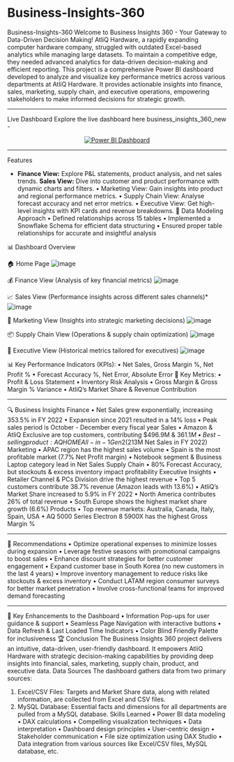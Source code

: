 # Business-Insights-360
Business-Insights-360
Welcome to Business Insights 360 - Your Gateway to Data-Driven Decision Making!
AtliQ Hardware, a rapidly expanding computer hardware company, struggled with outdated Excel-based analytics while managing large datasets. To maintain a competitive edge, they needed advanced analytics for data-driven decision-making and efficient reporting.
This project is a comprehensive Power BI dashboard developed to analyze and visualize key performance metrics across various departments at AtliQ Hardware. It provides actionable insights into finance, sales, marketing, supply chain, and executive operations, empowering stakeholders to make informed decisions for strategic growth.
________________________________________
Live Dashboard 
Explore the live dashboard here business_insights_360_new - <p align="center">
  <a href="https://app.powerbi.com/groups/me/reports/055146f9-b9c1-40b0-aca0-6ea1d9aaf8ca/bbcf80d96f3d61e9ce33?experience=power-bi">
    <img src="https://img.shields.io/badge/View%20Dashboard-Power%20BI-brightgreen?style=for-the-badge&logo=powerbi" alt="Power BI Dashboard">
  </a>
</p>

________________________________________
Features 
- **Finance View:** Explore P&L statements, product analysis, and net sales trends.
**Sales View:** Dive into customer and product performance with dynamic charts and filters. 
•	Marketing View: Gain insights into product and regional performance metrics.
•	Supply Chain View: Analyse forecast accuracy and net error metrics. 
•	Executive View: Get high-level insights with KPI cards and revenue breakdowns. 
📌 Data Modeling Approach
•	Defined relationships across 15 tables
•	Implemented a Snowflake Schema for efficient data structuring
•	Ensured proper table relationships for accurate and insightful analysis
 
📊 Dashboard Overview

🏠 Home Page
 ![image](https://github.com/user-attachments/assets/7ee7aa4d-591e-479d-945a-ab185b38c050)


💰 Finance View (Analysis of key financial metrics)
 ![image](https://github.com/user-attachments/assets/8916a8dc-60a6-4f04-884f-5887581ebd50)


📈 Sales View (Performance insights across different sales channels)*
 ![image](https://github.com/user-attachments/assets/5abe2018-d913-4809-8bef-9802d183ed9e)


📢 Marketing View (Insights into strategic marketing decisions)
 ![image](https://github.com/user-attachments/assets/d504d5c6-efdd-41ef-8f46-edf25956dca4)


📦 Supply Chain View (Operations & supply chain optimization)
 ![image](https://github.com/user-attachments/assets/fb0b0fc2-ec82-4d9f-b8a2-dc547272e121)


🎯 Executive View (Historical metrics tailored for executives)
 ![image](https://github.com/user-attachments/assets/34f78650-4617-45a1-8e6d-9439f92e41e6)


📊 Key Performance Indicators (KPIs):
•	Net Sales, Gross Margin %, Net Profit %
•	Forecast Accuracy %, Net Error, Absolute Error
📌 Key Metrics:
•	Profit & Loss Statement
•	Inventory Risk Analysis
•	Gross Margin & Gross Margin % Variance
•	AtliQ’s Market Share & Revenue Contribution
________________________________________
🔍 Business Insights
Finance
•	Net Sales grew exponentially, increasing 353.5% in FY 2022
•	Expansion since 2021 resulted in a 14% loss
•	Peak sales period is October - December every fiscal year
Sales
•	Amazon & AtliQ Exclusive are top customers, contributing $496.9M & $361.1M
•	Best-selling product: AQ HOME All-in-1 Gen 2 ($213M Net Sales in FY 2022)
Marketing
•	APAC region has the highest sales volume
•	Spain is the most profitable market (7.7% Net Profit margin)
•	Notebook segment & Business Laptop category lead in Net Sales
Supply Chain
•	80% Forecast Accuracy, but stockouts & excess inventory impact profitability
Executive Insights
•	Retailer Channel & PCs Division drive the highest revenue
•	Top 5 customers contribute 38.7% revenue (Amazon leads with 13.6%)
•	AtliQ’s Market Share increased to 5.9% in FY 2022
•	North America contributes 26% of total revenue
•	South Europe shows the highest market share growth (6.6%)
Products
•	Top revenue markets: Australia, Canada, Italy, Spain, USA
•	AQ 5000 Series Electron 8 5900X has the highest Gross Margin %
________________________________________
📌 Recommendations
•	Optimize operational expenses to minimize losses during expansion
•	Leverage festive seasons with promotional campaigns to boost sales
•	Enhance discount strategies for better customer engagement
•	Expand customer base in South Korea (no new customers in the last 4 years)
•	Improve inventory management to reduce risks like stockouts & excess inventory
•	Conduct LATAM region consumer surveys for better market penetration
•	Involve cross-functional teams for improved demand forecasting
________________________________________
🎯 Key Enhancements to the Dashboard
•	Information Pop-ups for user guidance & support
•	Seamless Page Navigation with interactive buttons
•	Data Refresh & Last Loaded Time Indicators
•	Color Blind Friendly Palette for inclusiveness
🏆 Conclusion
The Business Insights 360 project delivers an intuitive, data-driven, user-friendly dashboard. It empowers AtliQ Hardware with strategic decision-making capabilities by providing deep insights into financial, sales, marketing, supply chain, product, and executive data.
Data Sources 
The dashboard gathers data from two primary sources:
1.	Excel/CSV Files: Targets and Market Share data, along with related information, are collected from Excel and CSV files. 
2.	MySQL Database: Essential facts and dimensions for all departments are pulled from a MySQL database. 
Skills Learned
•	Power BI data modeling 
•	DAX calculations 
•	Compelling visualization techniques 
•	Data interpretation 
•	Dashboard design principles 
•	User-centric design 
•	Stakeholder communication 
•	File size optimization using DAX Studio 
•	Data integration from various sources like Excel/CSV files, MySQL database, etc.

